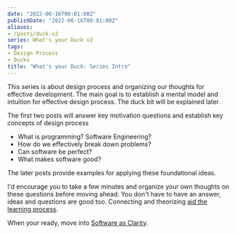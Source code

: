 ```yaml
---
date: "2022-06-16T00:01:00Z"
publishDate: "2022-06-16T00:01:00Z"
aliases:
- /posts/duck-v2
series: What's your Duck v2
tags:
- Design Process
- Ducks
title: "What's your Duck: Series Intro"
---
```


This series is about design process and organizing our thoughts for effective development. The main goal is to establish a mental model and intuition for effective design process. The duck bit will be explained later.
<!--more-->

<!-- Meta thoughts
This feels so much different from writing my other posts. I can see all the effort I put into connecting back 

Thinking about this as a potential series causes me to write each section intro like a blog intro and forge stronger context clarity
 -->

The first two posts will answer key motivation questions and establish key concepts of design process
- What is programming? Software Engineering?
- How do we effectively break down problems?
- Can software be perfect?
- What makes software good?

The later posts provide examples for applying these foundational ideas.

I'd encourage you to take a few minutes and organize your own thoughts on these questions before moving ahead. You don't have to have an answer, ideas and questions are good too. Connecting and theorizing [aid the learning process](../../posts/2022-03-07-Small-Teaching-Review.md#predicting).

When your ready, move into [Software as Clarity](2022-06-16-1-Software-as-Clarity.md).
